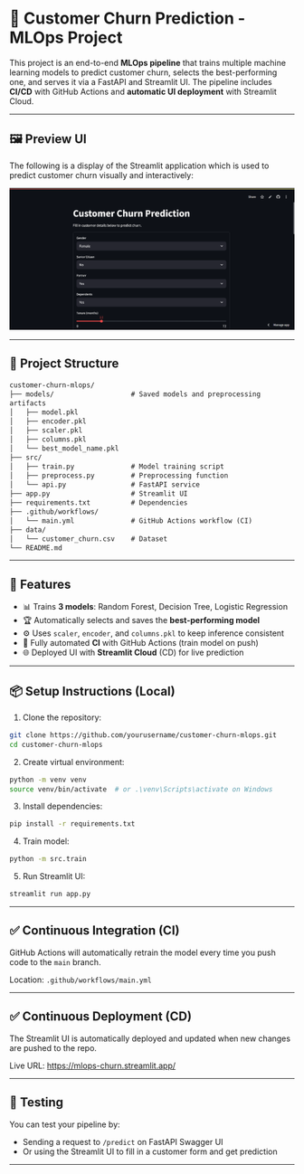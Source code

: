 # 🧠 Customer Churn Prediction - MLOps Project

This project is an end-to-end **MLOps pipeline** that trains multiple machine learning models to predict customer churn, selects the best-performing one, and serves it via a FastAPI and Streamlit UI. The pipeline includes **CI/CD** with GitHub Actions and **automatic UI deployment** with Streamlit Cloud.

---

## 🖼️ Preview UI

The following is a display of the Streamlit application which is used to predict customer churn visually and interactively:

![Streamlit App Preview](assets/streamlit_ui.png)

---

## 📁 Project Structure

```
customer-churn-mlops/
├── models/                   # Saved models and preprocessing artifacts
│   ├── model.pkl
│   ├── encoder.pkl
│   ├── scaler.pkl
│   ├── columns.pkl
│   └── best_model_name.pkl
├── src/
│   ├── train.py              # Model training script
│   ├── preprocess.py         # Preprocessing function
│   └── api.py                # FastAPI service
├── app.py                    # Streamlit UI
├── requirements.txt          # Dependencies
├── .github/workflows/
│   └── main.yml              # GitHub Actions workflow (CI)
├── data/
│   └── customer_churn.csv    # Dataset
└── README.md
```

---

## 🚀 Features

- 📊 Trains **3 models**: Random Forest, Decision Tree, Logistic Regression
- 🏆 Automatically selects and saves the **best-performing model**
- ⚙️ Uses `scaler`, `encoder`, and `columns.pkl` to keep inference consistent
- 🔁 Fully automated **CI** with GitHub Actions (train model on push)
- 🌐 Deployed UI with **Streamlit Cloud** (CD) for live prediction

---

## 📦 Setup Instructions (Local)

1. Clone the repository:

```bash
git clone https://github.com/yourusername/customer-churn-mlops.git
cd customer-churn-mlops
```

2. Create virtual environment:

```bash
python -m venv venv
source venv/bin/activate  # or .\venv\Scripts\activate on Windows
```

3. Install dependencies:

```bash
pip install -r requirements.txt
```

4. Train model:

```bash
python -m src.train
```

5. Run Streamlit UI:

```bash
streamlit run app.py
```

---

## ✅ Continuous Integration (CI)

GitHub Actions will automatically retrain the model every time you push code to the `main` branch.

Location: `.github/workflows/main.yml`

---

## ✅ Continuous Deployment (CD)

The Streamlit UI is automatically deployed and updated when new changes are pushed to the repo.

Live URL: https://mlops-churn.streamlit.app/

---

## 🧪 Testing

You can test your pipeline by:
- Sending a request to `/predict` on FastAPI Swagger UI
- Or using the Streamlit UI to fill in a customer form and get prediction

---

